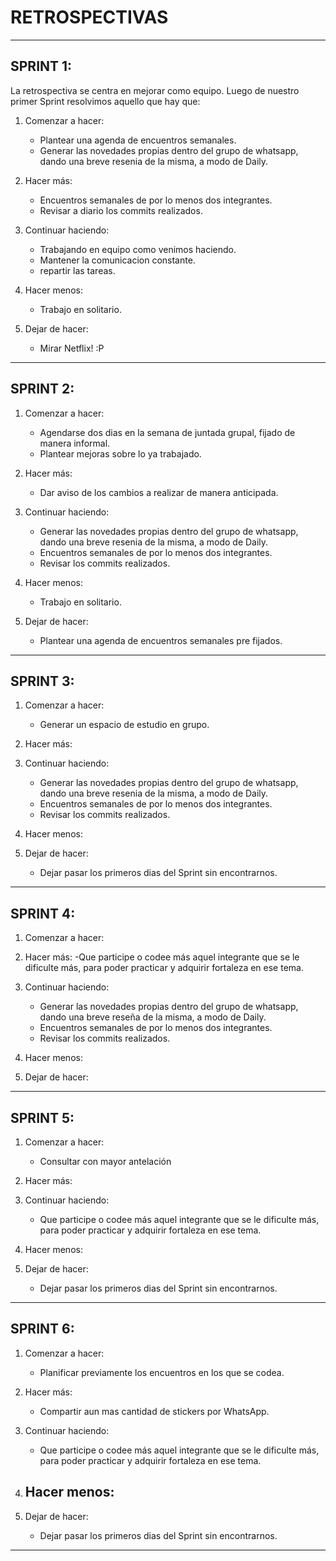 # RETROSPECTIVAS

---

## SPRINT 1:

La retrospectiva se centra en mejorar como equipo. Luego de nuestro primer Sprint resolvimos aquello que hay que:

1. Comenzar a hacer: 
    - Plantear una agenda de encuentros semanales. 
    - Generar las novedades propias dentro del grupo de whatsapp, dando una breve resenia de la misma, a modo de Daily.

2. Hacer más: 
    - Encuentros semanales de por lo menos dos integrantes.
    - Revisar a diario los commits realizados.

3. Continuar haciendo: 
    - Trabajando en equipo como venimos haciendo.
    - Mantener la comunicacion constante.
    - repartir las tareas.

4. Hacer menos: 
    - Trabajo en solitario.

5. Dejar de hacer: 
    - Mirar Netflix! :P

---

## SPRINT 2:

1. Comenzar a hacer: 
    - Agendarse dos dias en la semana de juntada grupal, fijado de manera informal.
    - Plantear mejoras sobre lo ya trabajado.

2. Hacer más: 
    - Dar aviso de los cambios a realizar de manera anticipada.

3. Continuar haciendo: 
    - Generar las novedades propias dentro del grupo de whatsapp, dando una breve resenia de la misma, a modo de Daily.
    - Encuentros semanales de por lo menos dos integrantes.
    - Revisar los commits realizados.

4. Hacer menos: 
    - Trabajo en solitario.

5. Dejar de hacer: 
    - Plantear una agenda de encuentros semanales pre fijados.

---

## SPRINT 3:

1. Comenzar a hacer: 
    - Generar un espacio de estudio en grupo.

2. Hacer más: 

3. Continuar haciendo: 
    - Generar las novedades propias dentro del grupo de whatsapp, dando una breve resenia de la misma, a modo de Daily.
    - Encuentros semanales de por lo menos dos integrantes.
    - Revisar los commits realizados.

4. Hacer menos: 

5. Dejar de hacer: 
    - Dejar pasar los primeros dias del Sprint sin encontrarnos.

---

## SPRINT 4:

1. Comenzar a hacer: 
    
2. Hacer más: 
    -Que participe o codee más aquel integrante que se le dificulte más, para poder practicar y adquirir fortaleza en ese tema.

3. Continuar haciendo: 
    - Generar las novedades propias dentro del grupo de whatsapp, dando una breve reseña de la misma, a modo de Daily.
    - Encuentros semanales de por lo menos dos integrantes.
    - Revisar los commits realizados.

4. Hacer menos: 
    
5. Dejar de hacer: 
    
---

## SPRINT 5:

1. Comenzar a hacer: 
    - Consultar con mayor antelación

2. Hacer más: 

3. Continuar haciendo: 
    - Que participe o codee más aquel integrante que se le dificulte más, para poder practicar y adquirir fortaleza en ese tema.
4. Hacer menos: 
    
5. Dejar de hacer: 
    - Dejar pasar los primeros dias del Sprint sin encontrarnos.

---

## SPRINT 6:

1. Comenzar a hacer: 
    - Planificar previamente los encuentros en los que se codea.
2. Hacer más: 
    - Compartir aun mas cantidad de stickers por WhatsApp.

3. Continuar haciendo: 
    - Que participe o codee más aquel integrante que se le dificulte más, para poder practicar y adquirir fortaleza en ese tema.
4. Hacer menos: 
    -
5. Dejar de hacer: 
    - Dejar pasar los primeros dias del Sprint sin encontrarnos.

---